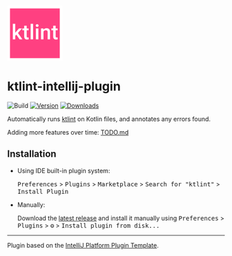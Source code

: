 <img src='/src/main/resources/META-INF/pluginIcon.svg?raw=true' alt="plugin icon" width='128' />  

# ktlint-intellij-plugin

![Build](https://github.com/nbadal/ktlint-intellij-plugin/workflows/Build/badge.svg)
[![Version](https://img.shields.io/jetbrains/plugin/v/15057.svg)](https://plugins.jetbrains.com/plugin/15057)
[![Downloads](https://img.shields.io/jetbrains/plugin/d/15057.svg)](https://plugins.jetbrains.com/plugin/15057)

<!-- Plugin description -->
Automatically runs [ktlint](https://ktlint.github.io/) on Kotlin files, and annotates any errors found.
<!-- Plugin description end -->

Adding more features over time: [TODO.md](TODO.md)

## Installation

- Using IDE built-in plugin system:
  
  <kbd>Preferences</kbd> > <kbd>Plugins</kbd> > <kbd>Marketplace</kbd> > <kbd>Search for "ktlint"</kbd> >
  <kbd>Install Plugin</kbd>
  
- Manually:

  Download the [latest release](https://github.com/nbadal/ktlint-intellij-plugin/releases/latest) and install it manually using
  <kbd>Preferences</kbd> > <kbd>Plugins</kbd> > <kbd>⚙️</kbd> > <kbd>Install plugin from disk...</kbd>


---
Plugin based on the [IntelliJ Platform Plugin Template][template].

[template]: https://github.com/JetBrains/intellij-platform-plugin-template
